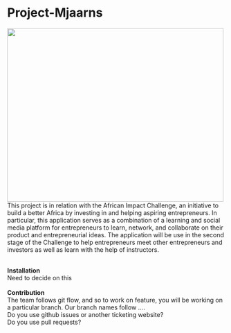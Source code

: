# Project-Mjaarns
<img src="https://images.squarespace-cdn.com/content/5959429eff7c50228e412bf1/1607561881703-9EE9CN7L551HJPITP9XB/AII+LOGO.png?format=1500w&content-type=image%2Fpng" width="500" height="400">
This project is in relation with the African Impact Challenge, an initiative to build a better Africa by investing in and helping aspiring entrepreneurs.
In particular, this application serves as a combination of a learning and social media platform for entrepreneurs to learn, network, and collaborate on their product and entrepreneurial ideas.
The application will be use in the second stage of the Challenge to help entrepreneurs meet other entrepreneurs and investors as well as learn with the help of instructors.<br />
<br />

**Installation**<br />
Need to decide on this<br />
<br />
**Contribution**<br />
The team follows git flow, and so to work on feature, you will be working on a particular branch. Our branch names follow ....<br />
Do you use github issues or another ticketing website?<br />
Do you use pull requests?<br />
